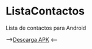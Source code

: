 # ListaContactos
Lista de contactos para Android

--><a href ="http://download1348.mediafire.com/xizsq609o8zg/4dytl966ij4m7j0/listacontactos.apk">Descarga APK</a> <--
